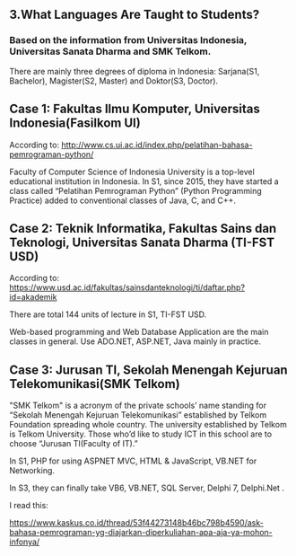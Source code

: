 ## 3.What Languages Are Taught to Students?


### Based on the information from Universitas Indonesia, Universitas Sanata Dharma and SMK Telkom.


There are mainly three degrees of diploma in Indonesia: Sarjana(S1, Bachelor), Magister(S2, Master) and Doktor(S3, Doctor). 


## Case 1: Fakultas Ilmu Komputer, Universitas Indonesia(Fasilkom UI)


According to: http://www.cs.ui.ac.id/index.php/pelatihan-bahasa-pemrograman-python/


Faculty of Computer Science of Indonesia University is a top-level educational institution in Indonesia. In S1, since 2015, they have started a class called “Pelatihan Pemrograman Python” (Python Programming Practice) added to conventional classes of Java, C, and C++.


## Case 2: Teknik Informatika, Fakultas Sains dan Teknologi, Universitas Sanata Dharma (TI-FST USD)


According to: https://www.usd.ac.id/fakultas/sainsdanteknologi/ti/daftar.php?id=akademik


There are total 144 units of lecture in S1, TI-FST USD.


Web-based programming and Web Database Application are the main classes in general. Use ADO.NET, ASP.NET, Java mainly in practice.

## Case 3: Jurusan TI, Sekolah Menengah Kejuruan Telekomunikasi(SMK Telkom)


"SMK Telkom" is a acronym of the private schools’ name standing for “Sekolah Menengah Kejuruan Telekomunikasi” established by Telkom Foundation spreading whole country. The university established by Telkom is Telkom University. Those who’d like to study ICT in this school are to choose “Jurusan TI(Faculty of IT).”


In S1, PHP for using ASPNET MVC, HTML & JavaScript, VB.NET for Networking.


In S3, they can finally take VB6, VB.NET, SQL Server, Delphi 7, Delphi.Net .


I read this:


https://www.kaskus.co.id/thread/53f44273148b46bc798b4590/ask-bahasa-pemrograman-yg-diajarkan-diperkuliahan-apa-aja-ya-mohon-infonya/
